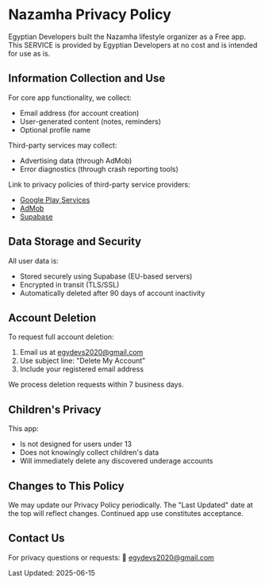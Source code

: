 # Nazamha Privacy Policy

Egyptian Developers built the Nazamha lifestyle organizer as a Free app. This SERVICE is provided by Egyptian Developers at no cost and is intended for use as is.

## Information Collection and Use

For core app functionality, we collect:
- Email address (for account creation)
- User-generated content (notes, reminders)
- Optional profile name

Third-party services may collect:
- Advertising data (through AdMob)
- Error diagnostics (through crash reporting tools)

Link to privacy policies of third-party service providers:
* [Google Play Services](https://policies.google.com/privacy)
* [AdMob](https://support.google.com/admob/answer/6128543?hl=en)
* [Supabase](https://supabase.com/privacy)

## Data Storage and Security

All user data is:
- Stored securely using Supabase (EU-based servers)
- Encrypted in transit (TLS/SSL)
- Automatically deleted after 90 days of account inactivity

## Account Deletion

To request full account deletion:
1. Email us at egydevs2020@gmail.com
2. Use subject line: "Delete My Account"
3. Include your registered email address

We process deletion requests within 7 business days.

## Children's Privacy

This app:
- Is not designed for users under 13
- Does not knowingly collect children's data
- Will immediately delete any discovered underage accounts

## Changes to This Policy

We may update our Privacy Policy periodically. The "Last Updated" date at the top will reflect changes. Continued app use constitutes acceptance.

## Contact Us

For privacy questions or requests:
📧 egydevs2020@gmail.com

Last Updated: 2025-06-15
